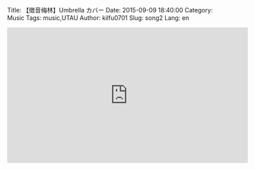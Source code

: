 Title: 【徴音梅林】Umbrella カバー
Date: 2015-09-09 18:40:00
Category: Music
Tags: music,UTAU
Author: kilfu0701
Slug: song2
Lang: en

<div>
  <!--div class="sub-lead-title">【徴音梅林】Umbrella カバー</div-->
  <div class="video-container">
    <iframe width="560" height="315" src="https://www.youtube.com/embed/_t1OP0ECjHE" frameborder="0" allowfullscreen></iframe>
  </div>
</div>
